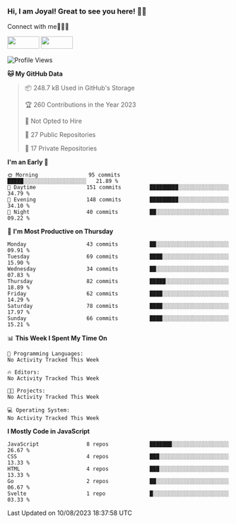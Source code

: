 ### Hi, I am Joyal! Great to see you here! 👨‍💻

Connect with me🧑🏼‍💻

[<img src="https://img.shields.io/badge/--twitter?label=Twitter&logo=Twitter&style=social"  width="72px" height="28px">](https://twitter.com/joyalDev) [<img src="https://img.shields.io/badge/--linkedin?label=LinkedIn&logo=LinkedIn&style=social"  width="72px" height="28px">](https://www.linkedin.com/in/joyal-raphel-588760191/)



<!--START_SECTION:waka-->
![Profile Views](http://img.shields.io/badge/Profile%20Views-0-blue)

**🐱 My GitHub Data** 

> 📦 248.7 kB Used in GitHub's Storage 
 > 
> 🏆 260 Contributions in the Year 2023
 > 
> 🚫 Not Opted to Hire
 > 
> 📜 27 Public Repositories 
 > 
> 🔑 17 Private Repositories 
 > 
**I'm an Early 🐤** 

```text
🌞 Morning                95 commits          █████░░░░░░░░░░░░░░░░░░░░   21.89 % 
🌆 Daytime                151 commits         █████████░░░░░░░░░░░░░░░░   34.79 % 
🌃 Evening                148 commits         █████████░░░░░░░░░░░░░░░░   34.10 % 
🌙 Night                  40 commits          ██░░░░░░░░░░░░░░░░░░░░░░░   09.22 % 
```
📅 **I'm Most Productive on Thursday** 

```text
Monday                   43 commits          ██░░░░░░░░░░░░░░░░░░░░░░░   09.91 % 
Tuesday                  69 commits          ████░░░░░░░░░░░░░░░░░░░░░   15.90 % 
Wednesday                34 commits          ██░░░░░░░░░░░░░░░░░░░░░░░   07.83 % 
Thursday                 82 commits          █████░░░░░░░░░░░░░░░░░░░░   18.89 % 
Friday                   62 commits          ████░░░░░░░░░░░░░░░░░░░░░   14.29 % 
Saturday                 78 commits          ████░░░░░░░░░░░░░░░░░░░░░   17.97 % 
Sunday                   66 commits          ████░░░░░░░░░░░░░░░░░░░░░   15.21 % 
```


📊 **This Week I Spent My Time On** 

```text
💬 Programming Languages: 
No Activity Tracked This Week

🔥 Editors: 
No Activity Tracked This Week

🐱‍💻 Projects: 
No Activity Tracked This Week

💻 Operating System: 
No Activity Tracked This Week
```

**I Mostly Code in JavaScript** 

```text
JavaScript               8 repos             ███████░░░░░░░░░░░░░░░░░░   26.67 % 
CSS                      4 repos             ███░░░░░░░░░░░░░░░░░░░░░░   13.33 % 
HTML                     4 repos             ███░░░░░░░░░░░░░░░░░░░░░░   13.33 % 
Go                       2 repos             ██░░░░░░░░░░░░░░░░░░░░░░░   06.67 % 
Svelte                   1 repo              █░░░░░░░░░░░░░░░░░░░░░░░░   03.33 % 
```




 Last Updated on 10/08/2023 18:37:58 UTC
<!--END_SECTION:waka-->
